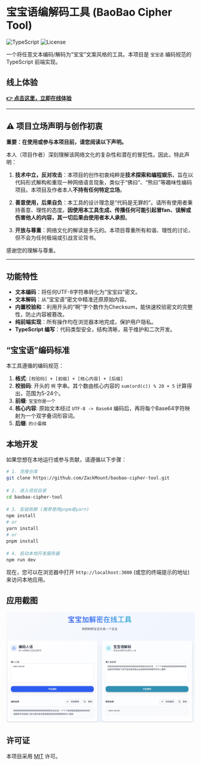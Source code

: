 # 宝宝语编解码工具 (BaoBao Cipher Tool) 

 ![TypeScript](https://img.shields.io/badge/TypeScript-3178C6?style=for-the-badge&logo=typescript&logoColor=white) ![License](https://img.shields.io/github/license/ZackMount/baobao-cipher-tool?style=for-the-badge)

一个将任意文本编码/解码为“宝宝”文案风格的工具。本项目是 `宝宝语` 编码规范的 TypeScript 前端实现。

## 线上体验

**[👉 点击这里，立即在线体验](https://baobao.zackmount.blog)** 

---

## ⚠️ 项目立场声明与创作初衷

**重要：在使用或参与本项目前，请您阅读以下声明。**

本人（项目作者）深刻理解该网络文化的复杂性和潜在的冒犯性。因此，特此声明：

1.  **技术中立，反对攻击**：本项目的创作初衷纯粹是**技术探索和编程娱乐**，旨在以代码形式解构和重现一种网络语言现象，类似于“佛曰”、“熊曰”等趣味性编码项目。本项目及作者本人**不持有任何特定立场**。

2.  **善意使用，后果自负**：本工具的设计理念是“代码是无罪的”。请所有使用者秉持善意、理性的态度。**因使用本工具生成、传播任何可能引起冒fan、误解或伤害他人的内容，其一切后果由使用者本人承担**。

3.  **开放与尊重**：网络文化的解读是多元的。本项目尊重所有和谐、理性的讨论，但不会为任何极端或引战言论背书。

感谢您的理解与尊重。

---

## 功能特性

* **文本编码**：将任何UTF-8字符串转化为“宝宝曰”密文。
* **文本解码**：从“宝宝语”密文中精准还原原始内容。
* **内置校验和**：利用开头的“啊”字个数作为Checksum，能快速校验密文的完整性，防止内容被篡改。
* **纯前端实现**：所有操作均在浏览器本地完成，保护用户隐私。
* **TypeScript 编写**：代码类型安全，结构清晰，易于维护和二次开发。

## “宝宝语”编码标准 

本工具遵循的编码规范：

1.  **格式**: `[校验码] + [前缀] + [核心内容] + [后缀]`
2.  **校验码**: 开头的 `啊` 字串。其个数由核心内容的 `sum(ord(c)) % 20 + 5` 计算得出，范围为5-24个。
3.  **前缀**: `宝宝你是一个`
4.  **核心内容**: 原始文本经过 `UTF-8 -> Base64` 编码后，再将每个Base64字符映射为一个双字叠词形容词。
5.  **后缀**: `的小蛋糕`

## 本地开发

如果您想在本地运行或参与贡献，请遵循以下步骤：

```bash
# 1. 克隆仓库
git clone https://github.com/ZackMount/baobao-cipher-tool.git

# 2. 进入项目目录
cd baobao-cipher-tool

# 3. 安装依赖 (推荐使用pnpm或yarn)
npm install
# or
yarn install
# or
pnpm install

# 4. 启动本地开发服务器
npm run dev
```

现在，您可以在浏览器中打开 `http://localhost:3000` (或您的终端提示的地址) 来访问本地应用。

## 应用截图
![应用截图](./public/demo.jpg)

## 许可证

本项目采用 [MIT](./LICENSE) 许可。

